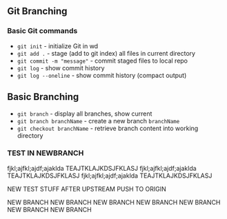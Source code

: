 ## Git Branching

### Basic Git commands

* `git init` - initialize Git in wd
* `git add .` - stage (add to git index) all files in current directory
* `git commit -m "message"` - commit staged files to local repo
* `git log` - show commit history
* `git log --oneline` - show commit history (compact output)

## Basic Branching
* `git branch` - display all branches, show current
* `git branch branchName` - create a new branch `branchName`
* `git checkout branchName` - retrieve branch content into working directory


### TEST IN NEWBRANCH
fjkl;ajfkl;ajdf;ajaklda
TEAJTKLAJKDSJFKLASJ
fjkl;ajfkl;ajdf;ajaklda
TEAJTKLAJKDSJFKLASJ
fjkl;ajfkl;ajdf;ajaklda
TEAJTKLAJKDSJFKLASJ


NEW TEST STUFF AFTER UPSTREAM PUSH TO ORIGIN

NEW BRANCH
NEW BRANCH
NEW BRANCH
NEW BRANCH
NEW BRANCH
NEW BRANCH
NEW BRANCH
